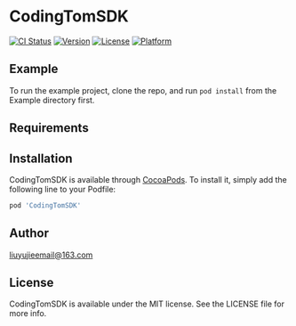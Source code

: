 # CodingTomSDK

[![CI Status](http://img.shields.io/travis/liuyujieemail@163.com/CodingTomSDK.svg?style=flat)](https://travis-ci.org/liuyujieemail@163.com/CodingTomSDK)
[![Version](https://img.shields.io/cocoapods/v/CodingTomSDK.svg?style=flat)](http://cocoapods.org/pods/CodingTomSDK)
[![License](https://img.shields.io/cocoapods/l/CodingTomSDK.svg?style=flat)](http://cocoapods.org/pods/CodingTomSDK)
[![Platform](https://img.shields.io/cocoapods/p/CodingTomSDK.svg?style=flat)](http://cocoapods.org/pods/CodingTomSDK)

## Example

To run the example project, clone the repo, and run `pod install` from the Example directory first.

## Requirements

## Installation

CodingTomSDK is available through [CocoaPods](http://cocoapods.org). To install
it, simply add the following line to your Podfile:

```ruby
pod 'CodingTomSDK'
```

## Author

liuyujieemail@163.com

## License

CodingTomSDK is available under the MIT license. See the LICENSE file for more info.

